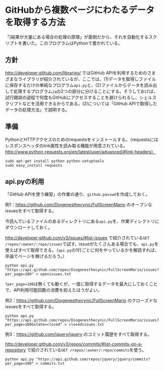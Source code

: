 # GitHubから複数ページにわたるデータを取得する方法

「[結果が大量にある場合の処理の原理」が面倒だから、それを自動化するスクリプトを書いた。このプログラムはPythonで書かれている。

## 方針

http://developer.github.com/libraries/ ではGitHub APIを利用するためのさまざまなライブラリが紹介されているが、ここでは、(1)データを取得しファイルに保存するだけの単純なプログラム`api.py`と、(2)ファイルからデータを読み出して処理するプログラム`jq`の2つの部分に分けることにする。そうしておけば、試行錯誤の過程で何度もGitHubにアクセスすることを避けられるし、シェルスクリプトなどを活用できるからである。(2)については「GitHub APIで取得したデータの処理方法」で説明する。

## 準備

PythonとHTTPアクセスのためのrequestsをインストールする。（requestsにはレスポンスヘッダのlink属性を読み取る機能が用意されている。http://www.python-requests.org/en/latest/user/advanced/#link-headers）

```
sudo apt-get install python python-setuptools
sudo easy_install requests
```

## api.pyの利用

「GitHub APIを使う練習」の作業の通り、`github.passwd`を作成しておく。

例1：https://github.com/Diogenesthecynic/FullScreenMario のオープンなissuesをすべて取得する。

今読んでいるファイルのあるディレクトリにある`api.py`を、作業ディレクトリにダウンロードしておく。

http://developer.github.com/v3/issues/#list-issues で紹介されている`GET /repos/:owner/:repo/issues`で試す。issueがたくさんある場合でも、`api.py`を使えばすべて取得できる。（`api.py`の1行ごとに何をやっているかを解読すれば、卒論でページを稼げるだろう。）

```
python api.py "https://api.github.com/repos/Diogenesthecynic/FullScreenMario/issues?per_page=100" > openissues.txt
```

`?per_page=100`は無くても動くが、一度に取得するデータを最大にしておくことで、API利用可能回数の消費を抑えたほうがよい。

例2：https://github.com/Diogenesthecynic/FullScreenMario のクローズドなissuesをすべて取得する。

```
python api.py "https://api.github.com/repos/Diogenesthecynic/FullScreenMario/issues?per_page=100&state=closed" > closedissues.txt
```

例3：https://github.com/jquery/jquery のコミット履歴をすべて取得する。

http://developer.github.com/v3/repos/commits/#list-commits-on-a-repository で紹介されている`GET /repos/:owner/:repo/commits`を使う。

```
python api.py "https://api.github.com/repos/jquery/jquery/commits?per_page=100" > commits.txt
```
